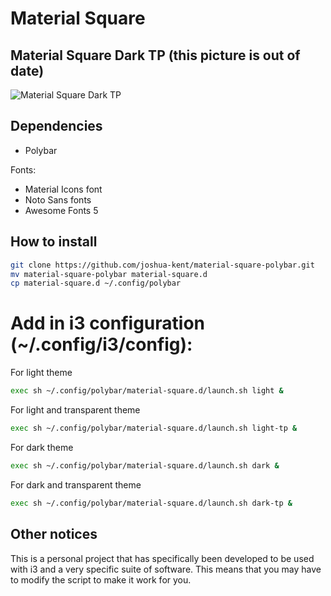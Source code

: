 Material Square
===

Material Square Dark TP (this picture is out of date)
---

![Material Square Dark TP](https://raw.githubusercontent.com/joshua-kent/material-square-polybar/media/dark-tp-edit.png)


Dependencies
---

* Polybar

Fonts:

* Material Icons font
* Noto Sans fonts
* Awesome Fonts 5

How to install
---

```bash
git clone https://github.com/joshua-kent/material-square-polybar.git
mv material-square-polybar material-square.d
cp material-square.d ~/.config/polybar
```

Add in i3 configuration (~/.config/i3/config):
===

For light theme
```bash
exec sh ~/.config/polybar/material-square.d/launch.sh light &
```

For light and transparent theme
```bash
exec sh ~/.config/polybar/material-square.d/launch.sh light-tp &
```

For dark theme
```bash
exec sh ~/.config/polybar/material-square.d/launch.sh dark &
```

For dark and transparent theme
```bash
exec sh ~/.config/polybar/material-square.d/launch.sh dark-tp &
```

Other notices
---

This is a personal project that has specifically been developed to be used with i3 and a very specific suite of software. This means that you may have to modify the script to make it work for you.
